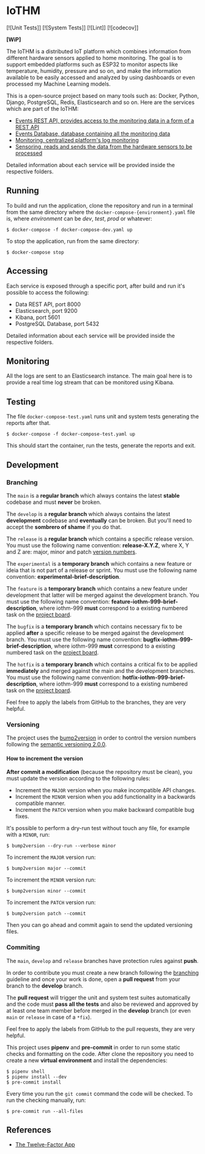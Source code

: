# IoTHM

[![Unit Tests]]
[![System Tests]]
[![Lint]]
[![codecov]]

**[WiP]**

The IoTHM is a distributed IoT platform which combines information from
different hardware sensors applied to home monitoring. The goal is to support
embedded platforms such as ESP32 to monitor aspects like temperature, humidity,
pressure and so on, and make the information available to be easily accessed and
analyzed by using dashboards or even processed my Machine Learning models.

This is a open-source project based on many tools such as: Docker, Python,
Django, PostgreSQL, Redis, Elasticsearch and so on. Here are the services which
are part of the IoTHM:

* [Events REST API, provides access to the monitoring data in a form of a REST API](./Events%20REST%20API/README.md)
* [Events Database, database containing all the monitoring data](./Events%20Database/README.md)
* [Monitoring, centralized platform's log monitoring](./Monitoring/README.md)
* [Sensoring, reads and sends the data from the hardware sensors to be processed](./Sensoring/README.md)

Detailed information about each service will be provided inside the respective
folders.

## Running

To build and run the application, clone the repository and run in a terminal
from the same directory where the ```docker-compose-{environment}.yaml``` file
is, where *environment* can be *dev*, *test*, *prod* or whatever:

```shell
$ docker-compose -f docker-compose-dev.yaml up
```

To stop the application, run from the same directory:

```
$ docker-compose stop
```

## Accessing

Each service is exposed through a specific port, after build and run it's
possible to access the following:

* Data REST API, port 8000
* Elasticsearch, port 9200
* Kibana, port 5601
* PostgreSQL Database, port 5432

Detailed information about each service will be provided inside the respective
folders.

## Monitoring

All the logs are sent to an Elasticsearch instance. The main goal here is to
provide a real time log stream that can be monitored using Kibana.

## Testing

The file ```docker-compose-test.yaml``` runs unit and system tests generating
the reports after that.

```shell
$ docker-compose -f docker-compose-test.yaml up
```

This should start the container, run the tests, generate the reports and exit.

## Development

### Branching

The ```main``` is a **regular branch** which always contains the latest
**stable** codebase and must **never** be broken.

The ```develop``` is a **regular branch** which always contains the latest
**development** codebase and **eventually** can be broken. But you'll need to
accept the **sombrero of shame** if you do that.

The ```release``` is a **regular branch** which contains a specific release
version. You must use the following name convention: **release-X.Y.Z**, where
X, Y and Z are: major, minor and patch [version numbers](#versioning).

The ```experimental``` is a **temporary branch** which contains a new feature or
ideia that is not part of a release or sprint. You must use the following name
convention: **experimental-brief-description**.

The ```feature``` is a **temporary branch** which contains a new feature under
development that latter will be merged against the development branch. You must
use the following name convention: **feature-iothm-999-brief-description**,
where iothm-999 **must** correspond to a existing numbered task on the [project board](https://github.com/furansa/iothm/projects).

The ```bugfix``` is a **temporary branch** which contains necessary fix to be
applied **after** a specific release to be merged against the development branch.
You must use the following name convention: **bugfix-iothm-999-brief-description**,
where iothm-999 **must** correspond to a existing numbered task on the [project board](https://github.com/furansa/iothm/projects).

The ```hotfix``` is a **temporary branch** which contains a critical fix to be
applied **immediately** and merged against the main and the development branches.
You must use the following name convention: **hotfix-iothm-999-brief-description**,
where iothm-999 **must** correspond to a existing numbered task on the [project board](https://github.com/furansa/iothm/projects).

Feel free to apply the labels from GitHub to the branches, they are very helpful.

### Versioning

The project uses the [bump2version](https://pypi.org/project/bump2version) in
order to control the version numbers following the [semantic versioning 2.0.0](https://semver.org).

#### How to increment the version

**After commit a modification** (because the repository must be clean), you
must update the version according to the following rules:

* Increment the ```MAJOR``` version when you make incompatible API changes.
* Increment the ```MINOR``` version when you add functionality in a backwards compatible manner.
* Increment the ```PATCH``` version when you make backward compatible bug fixes.

It's possible to perform a dry-run test without touch any file, for example with
a ```MINOR```, run:

```shell
$ bump2version --dry-run --verbose minor
```

To increment the `MAJOR` version run:

```shell
$ bump2version major --commit
```

To increment the `MINOR` version run:

```shell
$ bump2version minor --commit
```

To increment the `PATCH` version run:

```shell
$ bump2version patch --commit
```

Then you can go ahead and commit again to send the updated versioning files.

### Commiting

The ```main```, ```develop``` and ```release``` branches have protection rules
against **push**.

In order to contribute you must create a new branch following the [branching](#branching)
guideline and once your work is done, open a **pull request** from your branch
to the **develop** branch.

The **pull request** will trigger the unit and system test suites automatically
and the code must **pass all the tests** and also be reviewed and approved by
at least one team member before merged in the **develop** branch (or even ``main``
or ``release`` in case of a ``*fix``).

Feel free to apply the labels from GitHub to the pull requests, they are very helpful.

This project uses **pipenv** and **pre-commit** in order to run some static
checks and formatting on the code. After clone the repository you need to create
a new **virtual environment** and install the dependencies:

```shell
$ pipenv shell
$ pipenv install --dev
$ pre-commit install
```

Every time you run the ```git commit``` command the code will be checked. To
run the checking manually, run:

```shell
$ pre-commit run --all-files
```

## References

* [The Twelve-Factor App](https://12factor.net)


